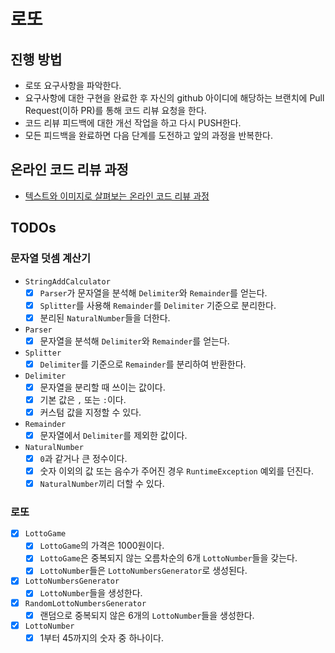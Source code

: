 # 로또

## 진행 방법

* 로또 요구사항을 파악한다.
* 요구사항에 대한 구현을 완료한 후 자신의 github 아이디에 해당하는 브랜치에 Pull Request(이하 PR)를 통해 코드 리뷰 요청을 한다.
* 코드 리뷰 피드백에 대한 개선 작업을 하고 다시 PUSH한다.
* 모든 피드백을 완료하면 다음 단계를 도전하고 앞의 과정을 반복한다.

## 온라인 코드 리뷰 과정

* [텍스트와 이미지로 살펴보는 온라인 코드 리뷰 과정](https://github.com/next-step/nextstep-docs/tree/master/codereview)

## TODOs

### 문자열 덧셈 계산기

- `StringAddCalculator`
    - [x] `Parser`가 문자열을 분석해 `Delimiter`와 `Remainder`를 얻는다.
    - [x] `Splitter`를 사용해 `Remainder`를 `Delimiter` 기준으로 분리한다.
    - [x] 분리된 `NaturalNumber`들을 더한다.
- `Parser`
    - [x] 문자열을 분석해 `Delimiter`와 `Remainder`를 얻는다.
- `Splitter`
    - [x] `Delimiter`를 기준으로 `Remainder`를 분리하여 반환한다.
- `Delimiter`
    - [x] 문자열을 분리할 때 쓰이는 값이다.
    - [x] 기본 값은 `,` 또는 `:`이다.
    - [x] 커스텀 값을 지정할 수 있다.
- `Remainder`
    - [x] 문자열에서 `Delimiter`를 제외한 값이다.
- `NaturalNumber`
    - [x] `0`과 같거나 큰 정수이다.
    - [x] 숫자 이외의 값 또는 음수가 주어진 경우 `RuntimeException` 예외를 던진다.
    - [x] `NaturalNumber`끼리 더할 수 있다.

### 로또

- [x] `LottoGame`
    - [x] `LottoGame`의 가격은 1000원이다.
    - [x] `LottoGame`은 중복되지 않는 오름차순의 6개 `LottoNumber`들을 갖는다.
    - [x] `LottoNumber`들은 `LottoNumbersGenerator`로 생성된다.
- [x] `LottoNumbersGenerator`
    - [x] `LottoNumber`들을 생성한다.
- [x] `RandomLottoNumbersGenerator`
    - [x] 랜덤으로 중복되지 않은 6개의 `LottoNumber`들을 생성한다.
- [x] `LottoNumber`
    - [x] 1부터 45까지의 숫자 중 하나이다.
